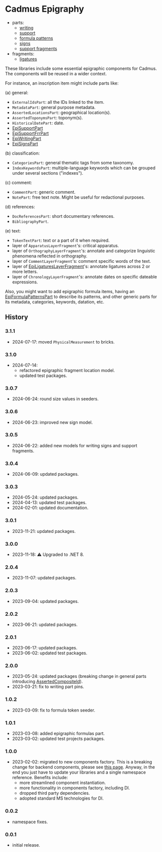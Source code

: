 # Cadmus Epigraphy

- parts:
  - [writing](docs/epi-writing.md)
  - [support](docs/epi-support.md)
  - [formula patterns](docs/epi-formula-patterns.md)
  - [signs](docs/epi-signs.md)
  - [support fragments](docs/epi-support-frr.md)
- fragments:
  - [ligatures](docs/fr.epi-ligatures.md)

These libraries include some essential epigraphic components for Cadmus. The components will be reused in a wider context.

For instance, an inscription item might include parts like:

(a) general:

- `ExternalIdsPart`: all the IDs linked to the item.
- `MetadataPart`: general purpose metadata.
- `AssertedLocationsPart`: geographical location(s).
- `AssertedToponymsPart`: toponym(s).
- `HistoricalDatePart`: date.
- [EpiSupportPart](docs/epi-support.md)
- [EpiSupportFrrPart](docs/epi-support-frr.md)
- [EpiWritingPart](docs/epi-writing.md)
- [EpiSignsPart](docs/epi-signs.md)

(b) classification:

- `CategoriesPart`: general thematic tags from some taxonomy.
- `IndexKeywordsPart`: multiple-language keywords which can be grouped under several sections ("indexes").

(c) comment:

- `CommentPart`: generic comment.
- `NotePart`: free text note. Might be useful for redactional purposes.

(d) references:

- `DocReferencesPart`: short documentary references.
- `BibliographyPart`.

(e) text:

- `TokenTextPart`: text or a part of it when required.
- layer of `ApparatusLayerFragment`'s: critical apparatus.
- layer of `OrthographyLayerFragment`'s: annotate and categorize linguistic phenomena reflected in orthography.
- layer of `CommentLayerFragment`'s: comment specific words of the text.
- layer of [EpiLigaturesLayerFragment](./docs/fr.epi-ligatures.md)'s: annotate ligatures across 2 or more letters.
- layer of `ChronologyLayerFragment`'s: annotate dates on specific dateable expressions.

Also, you might want to add epigraphic formula items, having an [EpiFormulaPatternsPart](docs/epi-formula-patterns.md) to describe its patterns, and other generic parts for its metadata, categories, keywords, datation, etc.

## History

### 3.1.1

- 2024-07-17: moved `PhysicalMeasurement` to bricks.

### 3.1.0

- 2024-07-14:
  - refactored epigraphic fragment location model.
  - updated test packages.

### 3.0.7

- 2024-06-24: round size values in seeders.

### 3.0.6

- 2024-06-23: improved new sign model.

### 3.0.5

- 2024-06-22: added new models for writing signs and support fragments.

### 3.0.4

- 2024-06-09: updated packages.

### 3.0.3

- 2024-05-24: updated packages.
- 2024-04-13: updated test packages.
- 2024-02-01: updated documentation.

### 3.0.1

- 2023-11-21: updated packages.

### 3.0.0

- 2023-11-18: ⚠️ Upgraded to .NET 8.

### 2.0.4

- 2023-11-07: updated packages.

### 2.0.3

- 2023-09-04: updated packages.

### 2.0.2

- 2023-06-21: updated packages.

### 2.0.1

- 2023-06-17: updated packages.
- 2023-06-02: updated test packages.

### 2.0.0

- 2023-05-24: updated packages (breaking change in general parts introducing [AssertedCompositeId](https://github.com/vedph/cadmus-bricks-shell/blob/master/projects/myrmidon/cadmus-refs-asserted-ids/README.md#asserted-composite-id)).
- 2023-03-21: fix to writing part pins.

### 1.0.2

- 2023-03-09: fix to formula token seeder.

### 1.0.1

- 2023-03-08: added epigraphic formulas part.
- 2023-03-02: updated test projects packages.

### 1.0.0

- 2023-02-02: migrated to new components factory. This is a breaking change for backend components, please see [this page](https://myrmex.github.io/overview/cadmus/dev/history/#2023-02-01---backend-infrastructure-upgrade). Anyway, in the end you just have to update your libraries and a single namespace reference. Benefits include:
  - more streamlined component instantiation.
  - more functionality in components factory, including DI.
  - dropped third party dependencies.
  - adopted standard MS technologies for DI.

### 0.0.2

- namespace fixes.

### 0.0.1

- initial release.
